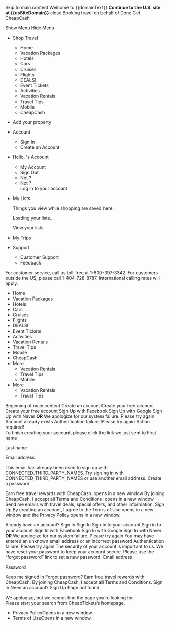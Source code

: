 Skip to main content Welcome to {{domainText}} **Continue to the U.S. site at {{usSiteDomain}}** close Booking travel on behalf of Done Get CheapCash

Show Menu Hide Menu

*   Shop Travel
    *   Home
    *   Vacation Packages
    *   Hotels
    *   Cars
    *   Cruises
    *   Flights
    *   DEALS!
    *   Event Tickets
    *   Activities
    *   Vacation Rentals
    *   Travel Tips
    *   Mobile
    *   CheapCash

*   Add your property
*   Account
    *   Sign In
    *   Create an Account
*   Hello, 's Account
    *   My Account
    *   Sign Out
    *   Not ?
    *   Not ?  
        Log in to your account
*   My Lists  
    
    Things you view while shopping are saved here.
    
    Loading your lists...
    
    View your lists
*   My Trips
*   Support
    *   Customer Support
    *   Feedback

For customer service, call us toll-free at 1-800-397-3342. For customers outside the US, please call 1-404-728-8787. International calling rates will apply.

*   Home
*   Vacation Packages
*   Hotels
*   Cars
*   Cruises
*   Flights
*   DEALS!
*   Event Tickets
*   Activities
*   Vacation Rentals
*   Travel Tips
*   Mobile
*   CheapCash
*   More
    *   Vacation Rentals
    *   Travel Tips
    *   Mobile
*   More
    *   Vacation Rentals
    *   Travel Tips

Beginning of main content Create an account Create your free account Create your free account Sign Up with Facebook Sign Up with Google Sign Up with Naver **OR** We apologize for our system failure. Please try again Account already exists Authentication failure. Please try again Action required!  
To finish creating your account, please click the link we just sent to First name

Last name

Email address

This email has already been used to sign up with CONNECTED\_THIRD\_PARTY\_NAMES. Try signing in with CONNECTED\_THIRD\_PARTY\_NAMES or use another email address. Create a password

Earn free travel rewards with CheapCash. opens in a new window By joining CheapCash, I accept all Terms and Conditions. opens in a new window Send me emails with travel deals, special offers, and other information. Sign Up By creating an account, I agree to the Terms of Use opens in a new window and the Privacy Policy opens in a new window.

Already have an account? Sign In Sign In Sign in to your account Sign in to your account Sign In with Facebook Sign In with Google Sign In with Naver **OR** We apologize for our system failure. Please try again You may have entered an unknown email address or an incorrect password Authentication failure. Please try again The security of your account is important to us. We have reset your password to keep your account secure. Please use the “forgot password” link to set a new password. Email address

Password

Keep me signed in Forgot password? Earn free travel rewards with CheapCash. By joining CheapCash, I accept all Terms and Conditions. Sign In Need an account? Sign Up Page not found

We apologize, but we cannot find the page you’re looking for.  
Please start your search from CheapTickets’s homepage.

*   Privacy PolicyOpens in a new window.
*   Terms of UseOpens in a new window.